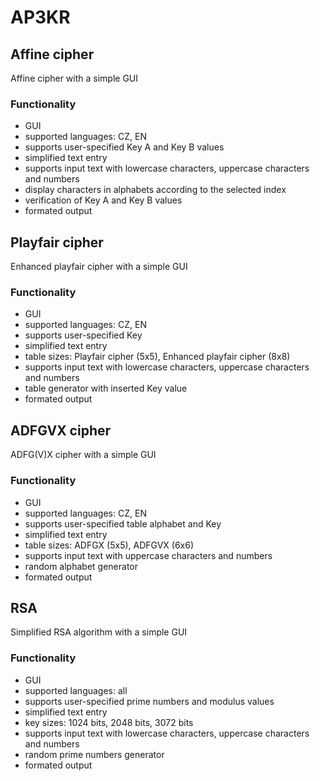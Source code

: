 # AP3KR
## Affine cipher
Affine cipher with a simple GUI

### Functionality
- GUI
- supported languages: CZ, EN
- supports user-specified Key A and Key B values
- simplified text entry
- supports input text with lowercase characters, uppercase characters and numbers
- display characters in alphabets according to the selected index
- verification of Key A and Key B values
- formated output

## Playfair cipher
Enhanced playfair cipher with a simple GUI

### Functionality
- GUI
- supported languages: CZ, EN
- supports user-specified Key
- simplified text entry
- table sizes: Playfair cipher (5x5), Enhanced playfair cipher (8x8)
- supports input text with lowercase characters, uppercase characters and numbers
- table generator with inserted Key value
- formated output

## ADFGVX cipher
ADFG(V)X cipher with a simple GUI

### Functionality
- GUI
- supported languages: CZ, EN
- supports user-specified table alphabet and Key
- simplified text entry
- table sizes: ADFGX (5x5), ADFGVX (6x6)
- supports input text with uppercase characters and numbers
- random alphabet generator
- formated output

## RSA
Simplified RSA algorithm with a simple GUI

### Functionality
- GUI
- supported languages: all
- supports user-specified prime numbers and modulus values
- simplified text entry
- key sizes: 1024 bits, 2048 bits, 3072 bits
- supports input text with lowercase characters, uppercase characters and numbers
- random prime numbers generator
- formated output
